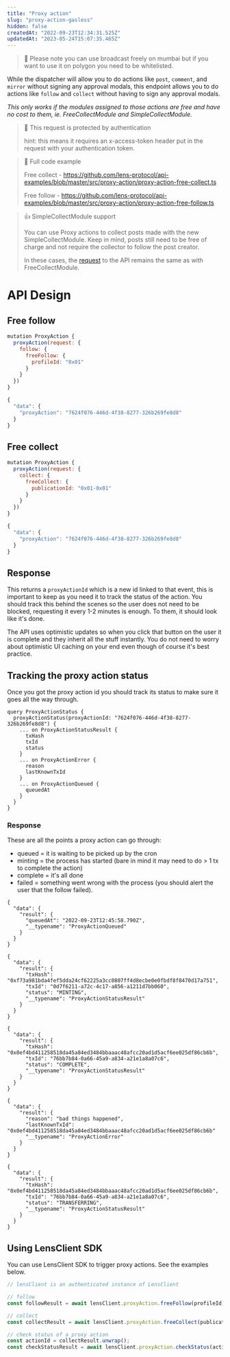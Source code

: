 ```yaml
---
title: "Proxy action"
slug: "proxy-action-gasless"
hidden: false
createdAt: "2022-09-23T12:34:31.525Z"
updatedAt: "2023-05-24T15:07:35.465Z"
---
```

> 🚧 Please note you can use broadcast freely on mumbai but if you want to use it on polygon you need to be whitelisted.

While the dispatcher will allow you to do actions like `post`, `comment`, and `mirror` without signing any approval modals, this endpoint allows you to do actions like `follow` and `collect` without having to sign any approval modals.

_This only works if the modules assigned to those actions are free and have no cost to them, ie. FreeCollectModule and SimpleCollectModule._

> 🚧 This request is protected by authentication
> 
> hint: this means it requires an x-access-token header put in the request with your authentication token.

> 📘 Full code example
> 
> Free collect - <https://github.com/lens-protocol/api-examples/blob/master/src/proxy-action/proxy-action-free-collect.ts>
> 
> Free follow - <https://github.com/lens-protocol/api-examples/blob/master/src/proxy-action/proxy-action-free-follow.ts>

> 👍 SimpleCollectModule support
> 
> You can use Proxy actions to collect posts made with the new SimpleCollectModule. Keep in mind, posts still need to be free of charge and not require the collector to follow the post creator. 
> 
> In these cases, the [request](proxy-action-gasless#free-collect) to the API remains the same as with FreeCollectModule.

# API Design

## Free follow

```javascript Example operation
mutation ProxyAction {
  proxyAction(request: {
    follow: {
      freeFollow: {
        profileId: "0x01"
      }
    }
  })
}
```
```javascript Example response
{
  "data": {
    "proxyAction": "7624f076-446d-4f38-8277-326b269fe8d8"
  }
}
```

## Free collect

```javascript Example operation
mutation ProxyAction {
  proxyAction(request: {
    collect: {
      freeCollect: {
        publicationId: "0x01-0x01"
      }
    }
  })
}
```
```javascript Example response
{
  "data": {
    "proxyAction": "7624f076-446d-4f38-8277-326b269fe8d8"
  }
}
```

## Response

This returns a `proxyActionId` which is a new id linked to that event, this is important to keep as you need it to track the status of the action. You should track this behind the scenes so the user does not need to be blocked, requesting it every 1-2 minutes is enough. To them, it should look like it's done.

The API uses optimistic updates so when you click that button on the user it is complete and they inherit all the stuff instantly. You do not need to worry about optimistic UI caching on your end even though of course it's best practice. 

## Tracking the proxy action status

Once you got the proxy action id you should track its status to make sure it goes all the way through. 

```Text Example operation
query ProxyActionStatus {
  proxyActionStatus(proxyActionId: "7624f076-446d-4f38-8277-326b269fe8d8") {
    ... on ProxyActionStatusResult {
      txHash
      txId
      status
    }
    ... on ProxyActionError {
      reason
      lastKnownTxId
    }
    ... on ProxyActionQueued {
      queuedAt
    }
  }
}
```

### Response

These are all the points a proxy action can go through:

- queued = it is waiting to be picked up by the cron
- minting = the process has started (bare in mind it may need to do > 1 tx to complete the action)
- complete = it's all done
- failed = something went wrong with the process (you should alert the user that the follow failed).

```Text when queued
{
  "data": {
    "result": {
      "queuedAt": "2022-09-23T12:45:58.790Z",
      "__typename": "ProxyActionQueued"
    }
  }
}
```
```Text when minting
{
  "data": {
    "result": {
      "txHash": "0xf73a981bda4fef5dda24cf62225a3cc0807ff4d8ecbe0e0fbdf8f8470d17a751",
      "txId": "0d7f6211-a72c-4c17-a856-a1211d7bb060",
      "status": "MINTING",
      "__typename": "ProxyActionStatusResult"
    }
  }
}
```
```Text when complete
{
  "data": {
    "result": {
      "txHash": "0x0ef4bd411258518da45a84ed3484bbaaac48afcc20ad1d5acf6ee025df86cb6b",
      "txId": "76bb7b84-0a66-45a9-a834-a21e1a8a07c6",
      "status": "COMPLETE",
      "__typename": "ProxyActionStatusResult"
    }
  }
}
```
```Text when fails
{
  "data": {
    "result": {
      "reason": "bad things happened",
      "lastKnownTxId": "0x0ef4bd411258518da45a84ed3484bbaaac48afcc20ad1d5acf6ee025df86cb6b"
      "__typename": "ProxyActionError"
    }
  }
}
```
```Text when transferring
{
  "data": {
    "result": {
      "txHash": "0x0ef4bd411258518da45a84ed3484bbaaac48afcc20ad1d5acf6ee025df86cb6b",
      "txId": "76bb7b84-0a66-45a9-a834-a21e1a8a07c6",
      "status": "TRANSFERRING",
      "__typename": "ProxyActionStatusResult"
    }
  }
}
```



## Using LensClient SDK

You can use LensClient SDK to trigger proxy actions. See the examples below.

```typescript
// lensClient is an authenticated instance of LensClient

// follow
const followResult = await lensClient.proxyAction.freeFollow(profileId);

// collect
const collectResult = await lensClient.proxyAction.freeCollect(publicationId);

// check status of a proxy action
const actionId = collectResult.unwrap();
const checkStatusResult = await lensClient.proxyAction.checkStatus(actionId);
```